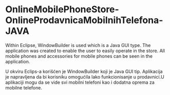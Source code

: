 # OnlineMobilePhoneStore-OnlineProdavnicaMobilnihTelefona-JAVA

Within Eclipse, WindowBuilder is used which is a Java GUI type. The application was created to enable the user to easily operate in the store. All mobile phones and accessories for mobile phones can be seen in the application.

U okviru Eclips-a korišćen je WindowBuilder koji je Java GUI tip. Aplikacija je napravljena da bi korisniku omogućila lako funkcionisanje u prodavnici.U aplikaciji mogu da se vide svi mobilni telefoni kao i dodatna oprema za mobilne telefone.
